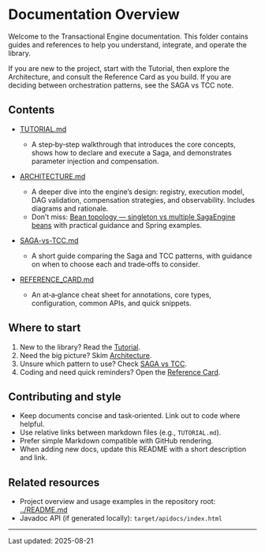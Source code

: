 # Documentation Overview

Welcome to the Transactional Engine documentation. This folder contains guides and references to help you understand, integrate, and operate the library.

If you are new to the project, start with the Tutorial, then explore the Architecture, and consult the Reference Card as you build. If you are deciding between orchestration patterns, see the SAGA vs TCC note.

## Contents

- [TUTORIAL.md](TUTORIAL.md)
  - A step‑by‑step walkthrough that introduces the core concepts, shows how to declare and execute a Saga, and demonstrates parameter injection and compensation.

- [ARCHITECTURE.md](ARCHITECTURE.md)
  - A deeper dive into the engine’s design: registry, execution model, DAG validation, compensation strategies, and observability. Includes diagrams and rationale.
  - Don’t miss: [Bean topology — singleton vs multiple SagaEngine beans](ARCHITECTURE.md#bean-topology-singleton-vs-multiple-sagaengine-beans) with practical guidance and Spring examples.

- [SAGA-vs-TCC.md](SAGA-vs-TCC.md)
  - A short guide comparing the Saga and TCC patterns, with guidance on when to choose each and trade‑offs to consider.

- [REFERENCE_CARD.md](REFERENCE_CARD.md)
  - An at‑a‑glance cheat sheet for annotations, core types, configuration, common APIs, and quick snippets.

## Where to start

1. New to the library? Read the [Tutorial](TUTORIAL.md).
2. Need the big picture? Skim [Architecture](ARCHITECTURE.md).
3. Unsure which pattern to use? Check [SAGA vs TCC](SAGA-vs-TCC.md).
4. Coding and need quick reminders? Open the [Reference Card](REFERENCE_CARD.md).

## Contributing and style

- Keep documents concise and task‑oriented. Link out to code where helpful.
- Use relative links between markdown files (e.g., `TUTORIAL.md`).
- Prefer simple Markdown compatible with GitHub rendering.
- When adding new docs, update this README with a short description and link.

## Related resources

- Project overview and usage examples in the repository root: [../README.md](../README.md)
- Javadoc API (if generated locally): `target/apidocs/index.html`

---

Last updated: 2025-08-21
